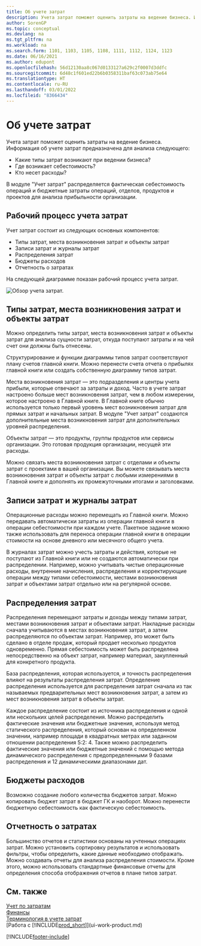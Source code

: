 ```yaml
---
title: Об учете затрат
description: Учета затрат поможет оценить затраты на ведение бизнеса. Информация об учете затрат предназначена для анализа различных проблем.
author: SorenGP
ms.topic: conceptual
ms.devlang: na
ms.tgt_pltfrm: na
ms.workload: na
ms.search.form: 1101, 1103, 1105, 1108, 1111, 1112, 1124, 1123
ms.date: 06/16/2021
ms.author: edupont
ms.openlocfilehash: 56d12130aa8c067d0133127a629c2f0007d3ddfc
ms.sourcegitcommit: 6d48c1f601ed22b6b0358311baf63c073ab75e64
ms.translationtype: HT
ms.contentlocale: ru-RU
ms.lasthandoff: 03/01/2022
ms.locfileid: "8366434"
---
```

# <a name="about-cost-accounting"></a>Об учете затрат
Учета затрат поможет оценить затраты на ведение бизнеса. Информация об учете затрат предназначена для анализа следующего:  

-   Какие типы затрат возникают при ведении бизнеса?  
-   Где возникает себестоимость?  
-   Кто несет расходы?  

В модуле "Учет затрат" распределяется фактическая себестоимость операций и бюджетные затраты операций, отделов, продуктов и проектов для анализа прибыльности организации.  

## <a name="workflow-in-cost-accounting"></a>Рабочий процесс учета затрат  
Учет затрат состоит из следующих основных компонентов:  

-   Типы затрат, места возникновения затрат и объекты затрат  
-   Записи затрат и журналы затрат  
-   Распределения затрат  
-   Бюджеты расходов
-   Отчетность о затратах  

На следующей диаграмме показан рабочий процесс учета затрат.  

![Обзор учета затрат.](media/costaccountingoverview.png "CostAccountingOverview")  

## <a name="cost-types-cost-centers-and-cost-objects"></a>Типы затрат, места возникновения затрат и объекты затрат  
Можно определить типы затрат, места возникновения затрат и объекты затрат для анализа сущности затрат, откуда поступают затраты и на чей счет они должны быть отнесены.  

Структурирование и функции диаграммы типов затрат соответствуют плану счетов главной книги. Можно перенести счета отчета о прибылях главной книги или создать собственную диаграмму типов затрат.  

Места возникновения затрат — это подразделения и центры учета прибыли, которые отвечают за затраты и доход. Часто в учете затрат настроено больше мест возникновения затрат, чем в любом измерении, которое настроено в Главной книге. В Главной книге обычно используется только первый уровень мест возникновения затрат для прямых затрат и начальных затрат. В модуле "Учет затрат" создаются дополнительные места возникновения затрат для дополнительных уровней распределения.  

Объекты затрат — это продукты, группы продуктов или сервисы организации. Это готовая продукция организации, несущей эти расходы.  

Можно связать места возникновения затрат с отделами и объекты затрат с проектами в вашей организации. Вы можете связывать места возникновения затрат и объекты затрат с любыми измерениями в Главной книге и дополнять их промежуточными итогами и заголовками.  

## <a name="cost-entries-and-cost-journals"></a>Записи затрат и журналы затрат  
Операционные расходы можно перемещать из Главной книги. Можно передавать автоматически затраты из операции главной книги в операции себестоимости при каждом учете. Пакетное задание можно также использовать для переноса операции главной книги в операции стоимости на основе дневного или месячного общего учета.  

В журналах затрат можно учесть затраты и действия, которые не поступают из Главной книги или не создаются автоматически при распределении. Например, можно учитывать чистые операционные расходы, внутренние начисления, распределения и корректирующие операции между типами себестоимости, местами возникновения затрат и объектами затрат отдельно или на регулярной основе.  

## <a name="cost-allocations"></a>Распределения затрат  
Распределения перемещают затраты и доходы между типами затрат, местами возникновения затрат и объектами затрат. Накладные расходы сначала учитываются в местах возникновения затрат, а затем распределяются по объектам затрат. Например, это может быть сделано в отделе продаж, который продает несколько продуктов одновременно. Прямая себестоимость может быть распределена непосредственно на объект затрат, например материал, закупленный для конкретного продукта.  

База распределения, которая используется, и точность распределения влияют на результаты распределения затрат. Определение распределения используется для распределения затрат сначала из так называемых предварительных мест возникновения затрат, а затем из мест возникновения затрат в объекты затрат.  

Каждое распределение состоит из источника распределения и одной или нескольких целей распределения. Можно распределить фактические значения или бюджетные значения, используя метод статического распределения, который основан на определенном значении, например площади в квадратных метрах или заданном отношении распределения 5:2: 4. Также можно распределить фактические значения или бюджетные значений с помощью метода динамического распределения с предопределенными 9 базами распределения и 12 динамическими диапазонами дат.  

## <a name="cost-budgets"></a>Бюджеты расходов  
Возможно создание любого количества бюджетов затрат. Можно копировать бюджет затрат в бюджет ГК и наоборот. Можно перенести бюджетную себестоимость как фактическую себестоимость.  

## <a name="cost-reporting"></a>Отчетность о затратах  
Большинство отчетов и статистики основаны на учтенных операциях затрат. Можно установить сортировку результатов и использовать фильтры, чтобы определить, какие данные необходимо отображать. Можно создавать отчеты для анализа распределения стоимости. Кроме этого, можно использовать стандартные финансовые отчеты для определения способа отображения отчетов в плане типов затрат.  

## <a name="see-also"></a>См. также  
 [Учет по затратам](finance-manage-cost-accounting.md)  
 [Финансы](finance.md)   
 [Терминология в учете затрат](finance-terminology-in-cost-accounting.md)  
 [Работа с [!INCLUDE[prod_short](includes/prod_short.md)]](ui-work-product.md)


[!INCLUDE[footer-include](includes/footer-banner.md)]
